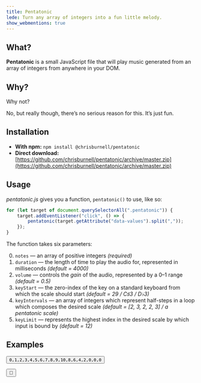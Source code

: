 ```yaml
---
title: Pentatonic
lede: Turn any array of integers into a fun little melody.
show_webmentions: true
---
```


## What?

**Pentatonic** is a small JavaScript file that will play music generated from an array of integers from anywhere in your DOM.

## Why?

Why not?

No, but really though, there’s no serious reason for this. It’s just fun.

## Installation

- **With npm:** `npm install @chrisburnell/pentatonic`
- **Direct download:** [https://github.com/chrisburnell/pentatonic/archive/master.zip](https://github.com/chrisburnell/pentatonic/archive/master.zip)

## Usage

*pentatonic.js* gives you a function, `pentatonic()` to use, like so:

```javascript
for (let target of document.querySelectorAll(".pentatonic")) {
    target.addEventListener("click", () => {
        pentatonic(target.getAttribute("data-values").split(","));
    });
}
```

The function takes six parameters:

0. `notes` — an array of positive integers *(required)*
0. `duration` — the length of time to play the audio for, represented in milliseconds *(default = 4000)*
0. `volume` — controls the *gain* of the audio, represented by a 0–1 range *(default = 0.5)*
0. `keyStart` — the zero-index of the key on a standard keyboard from which the scale should start *(default = 29 / C♯3 / D♭3)*
0. `keyIntervals` — an array of integers which represent half-steps in a loop which composes the desired scale *(default = [2, 3, 2, 2, 3] / a pentatonic scale)*
0. `keyLimit` — represents the highest index in the desired scale by which input is bound by *(default = 12)*

## Examples

<button id="button" class="button pentatonic" data-values="0,1,2,3,4,5,6,7,8,9,10,8,6,4,2,0,0,0"><code>0,1,2,3,4,5,6,7,8,9,10,8,6,4,2,0,0,0</code></button>

<canvas id="sparkline-demo-1" class="sparkline pentatonic" width="160" height="24" data-values="0,0,0,0,0,0,0,0,4,0,0,4,9,1,4,5,2,4,2,6,4,6,4,6,5,0"></canvas>

<button id="treasure" class="button" onclick="pentatonic([0,2,4,6,0,2,4,6,1,3,5,7,1,3,5,7,2,4,6,8,2,4,6,8,3,5,7,9,3,5,7,9,4,6,8,10,4,6,8,10,10,10,3,3,4,4,5,5,6,6,6,6,6,6], 8000, 0.5, 36, [1], 20)">🔑</button>
